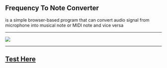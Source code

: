 ## Frequency To Note Converter

is a simple browser-based program that can convert audio signal from microphone into musical note or MIDI note and vice versa

---

![](./assets/captured.gif)

---


## [Test Here](https://fmented.github.io/freq-converter/)



